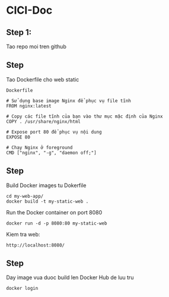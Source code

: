 # CICI-Doc

## Step 1:

Tao repo moi tren github























## Step

Tao Dockerfile cho web static

`Dockerfile`
```
# Sử dụng base image Nginx để phục vụ file tĩnh
FROM nginx:latest

# Copy các file tĩnh của bạn vào thư mục mặc định của Nginx
COPY . /usr/share/nginx/html

# Expose port 80 để phục vụ nội dung
EXPOSE 80

# Chạy Nginx ở foreground
CMD ["nginx", "-g", "daemon off;"]
```

## Step

Build Docker images tu Dokerfile
```
cd my-web-app/
docker build -t my-static-web .
```

Run the Docker container on port 8080
```
docker run -d -p 8080:80 my-static-web
```

Kiem tra web:

```
http://localhost:8080/
```

## Step 

Day image vua duoc build len Docker Hub de luu tru

```
docker login
```







































